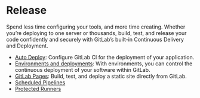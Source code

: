 # Release

Spend less time configuring your tools, and more time creating. Whether you’re
deploying to one server or thousands, build, test, and release your code
confidently and securely with GitLab’s built-in Continuous Delivery and Deployment.

- [Auto Deploy](topics/autodevops/index.md#auto-deploy): Configure GitLab CI for the deployment of your application.
- [Environments and deployments](ci/environments.md): With environments, you can control the continuous deployment of your software within GitLab.
- [GitLab Pages](user/project/pages/index.md): Build, test, and deploy a static site directly from GitLab.
- [Scheduled Pipelines](user/project/pipelines/schedules.md)
- [Protected Runners](ci/runners/README.md#protected-runners)
